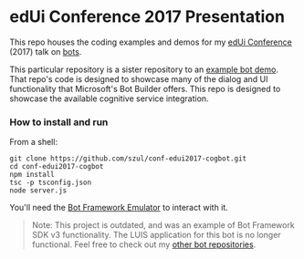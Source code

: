 # edUi Conference 2017 Presentation

This repo houses the coding examples and demos for my [edUi Conference](http://eduiconf.org) (2017) talk on [bots](http://eduiconf.org/sessions/building-bots-for-the-conversation-ui/).

This particular repository is a sister repository to an [example bot demo](https://github.com/szul/conf-edui2017-examplebot). That repo's code is designed to showcase many of the dialog and UI functionality that Microsoft's Bot Builder offers. This repo is designed to showcase the available cognitive service integration.

### How to install and run

From a shell:

```
git clone https://github.com/szul/conf-edui2017-cogbot.git
cd conf-edui2017-cogbot
npm install
tsc -p tsconfig.json
node server.js
```

You'll need the [Bot Framework Emulator](https://github.com/Microsoft/BotFramework-Emulator) to interact with it.

> Note: This project is outdated, and was an example of Bot Framework SDK v3 functionality. The LUIS application for this bot is no longer functional. Feel free to check out my [other bot repositories](https://github.com/szul?utf8=%E2%9C%93&tab=repositories&q=bot&type=&language=).
